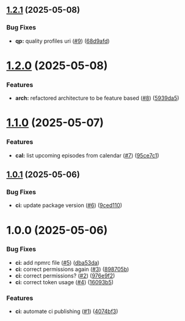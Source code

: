 ## [1.2.1](https://github.com/jbydeley/sonarr-mcp/compare/v1.2.0...v1.2.1) (2025-05-08)


### Bug Fixes

* **qp:** quality profiles uri ([#9](https://github.com/jbydeley/sonarr-mcp/issues/9)) ([68d9afd](https://github.com/jbydeley/sonarr-mcp/commit/68d9afd5f7f69ba126eefa08f0609dcfe2a07929))

# [1.2.0](https://github.com/jbydeley/sonarr-mcp/compare/v1.1.0...v1.2.0) (2025-05-08)


### Features

* **arch:** refactored architecture to be feature based ([#8](https://github.com/jbydeley/sonarr-mcp/issues/8)) ([5939da5](https://github.com/jbydeley/sonarr-mcp/commit/5939da51de935a7660b381b4d9acd8f458129900))

# [1.1.0](https://github.com/jbydeley/sonarr-mcp/compare/v1.0.1...v1.1.0) (2025-05-07)


### Features

* **cal:** list upcoming episodes from calendar ([#7](https://github.com/jbydeley/sonarr-mcp/issues/7)) ([95ce7c1](https://github.com/jbydeley/sonarr-mcp/commit/95ce7c15f23485deffe3ea98d0cec6a0183613f2))

## [1.0.1](https://github.com/jbydeley/sonarr-mcp/compare/v1.0.0...v1.0.1) (2025-05-06)


### Bug Fixes

* **ci:** update package version ([#6](https://github.com/jbydeley/sonarr-mcp/issues/6)) ([9ced110](https://github.com/jbydeley/sonarr-mcp/commit/9ced110fae3d3c5d18fb1ebf3ed81997feb96c30))

# 1.0.0 (2025-05-06)


### Bug Fixes

* **ci:** add npmrc file ([#5](https://github.com/jbydeley/sonarr-mcp/issues/5)) ([dba53da](https://github.com/jbydeley/sonarr-mcp/commit/dba53da88db06cfd9cf8eb8957df8d5bc850d4f3))
* **ci:** correct permissions again ([#3](https://github.com/jbydeley/sonarr-mcp/issues/3)) ([898705b](https://github.com/jbydeley/sonarr-mcp/commit/898705bc89f97c91486f127288f8894ad9be1af1))
* **ci:** correct permissions? ([#2](https://github.com/jbydeley/sonarr-mcp/issues/2)) ([976e9f2](https://github.com/jbydeley/sonarr-mcp/commit/976e9f2a8b7654d4df3a608fa89a72600eef1139))
* **ci:** correct token usage ([#4](https://github.com/jbydeley/sonarr-mcp/issues/4)) ([16093b5](https://github.com/jbydeley/sonarr-mcp/commit/16093b54b35564000a3ee980b30ab230280ac4d5))


### Features

* **ci:** automate ci publishing ([#1](https://github.com/jbydeley/sonarr-mcp/issues/1)) ([4074bf3](https://github.com/jbydeley/sonarr-mcp/commit/4074bf37c2a978a706c40609d5946fb1c33ffa59))
